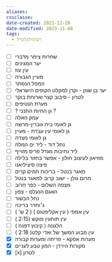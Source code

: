 ```yaml
---
aliases: 
cssclasse: 
date-created: 2021-12-26
date-modified: 2023-11-08
tags:
  - רשימות/לטייל
---
```


- [ ] שחרות צימר מדברי
- [ ] יער המגינים
- [ ] עין עוז
- [ ] מעיין הגבורה
- [ ] המפל הנסתר
- [ ] יער בן שמן - וקרן למקלט הקופים הישראלי
- [ ] לטרון - סיבוב קצר וארוחת בוקר
- [ ] מערת הנטיפים
- [ ] ? גן החיות התנכי ?
- [ ] עמק האלה
- [ ] גן לאומי בית גוברין-מרשה
- [ ] גן לאומי עין עבדת - מעיין
- [ ] גן לאומי מצדה
- [ ] נחל דוד - ליד ים המלח
- [ ] ליד נתיבות מגדל פריס מזוייף
- [ ] מוזיאון לעיצוב חולון - אפשר בחזור בלילה
- [ ] פיצה סיציליאנו
- [ ] מאגר בנטל - בריכות חמים קרים
- [ ] מרום גולן - ישוב קרוב למאגר בנטל
- [ ] מצפה השלום - כפר חרוב
- [ ] האגם הנעלם - צפון
- [ ] נחל הבשור
- [ ] ג׳וחדר בריכה
- [ ] עין אמפי ( עין אקליפטוס ) ( 2 ש' )
- [ ] עין תותעין מוקש (2:15 )
- [ ] הלגונה ( קיבוץ דפנה )
- [ ] ( 2:18 )עין מבוע המשך של ואדי קלט
- [X] מערות אפקא - פריחה ומערות קבורה
- [X] מקורות הירדן - המון טבע לעניים
- [X] [x] לטרון
